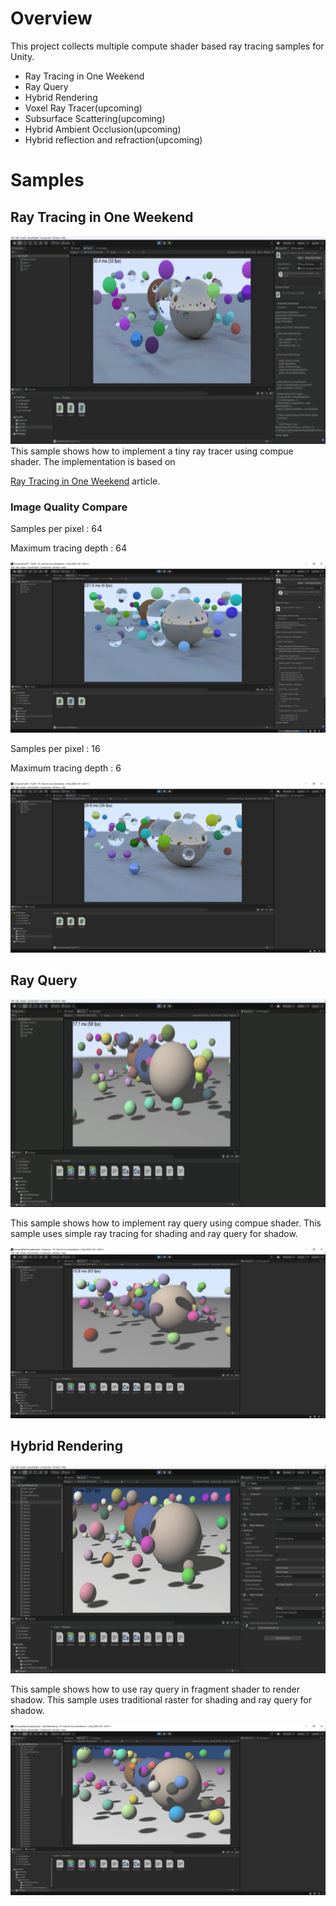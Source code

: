 # Overview

This project collects multiple compute shader based ray tracing samples for Unity.
- Ray Tracing in One Weekend
- Ray Query
- Hybrid Rendering
- Voxel Ray Tracer(upcoming)
- Subsurface Scattering(upcoming)
- Hybrid Ambient Occlusion(upcoming)
- Hybrid reflection and refraction(upcoming)

# Samples

## Ray Tracing in One Weekend 
<img src="./Screenshot.gif" height="333px" width="640px" >
This sample shows how to implement a tiny ray tracer using compue shader. The implementation is based on

[Ray Tracing in One Weekend](https://raytracing.github.io/books/RayTracingInOneWeekend.html) article.

### Image Quality Compare

Samples per pixel  : 64

Maximum tracing depth : 64

![](Screenshot_64x64.jpg)


Samples per pixel  : 16

Maximum tracing depth : 6

![](Screenshot.jpg)

## Ray Query
<img src="./RayQuery_Screenshot.gif" height="333px" width="640px" >

This sample shows how to implement ray query using compue shader. This sample uses simple ray tracing for shading and ray query for shadow.

![](RayQuery_Screenshot.jpg)

## Hybrid Rendering
<img src="./HybridRendering_Screenshot.gif" height="333px" width="640px" >

This sample shows how to use ray query in fragment shader to render shadow. This sample uses traditional raster for shading and ray query for shadow.

![](HybridRendering_Screenshot.jpg)






 
